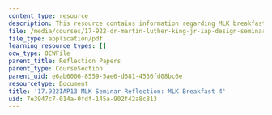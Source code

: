 ```yaml
---
content_type: resource
description: This resource contains information regarding MLK breakfast 4.
file: /media/courses/17-922-dr-martin-luther-king-jr-iap-design-seminar-january-iap-2013/7e3947c7014a0fdf145a902f42a8c813_MIT17_922IAP13_RefPapr1D.pdf
file_type: application/pdf
learning_resource_types: []
ocw_type: OCWFile
parent_title: Reflection Papers
parent_type: CourseSection
parent_uid: e6ab6006-8559-5ae6-d681-4536fd08bc6e
resourcetype: Document
title: '17.922IAP13 MLK Seminar Reflection: MLK Breakfast 4'
uid: 7e3947c7-014a-0fdf-145a-902f42a8c813
---
```


